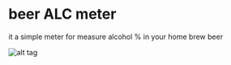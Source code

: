 # beer ALC meter

it a simple meter for measure alcohol % in your home brew beer 

![alt tag](http://url/to/img.png)


